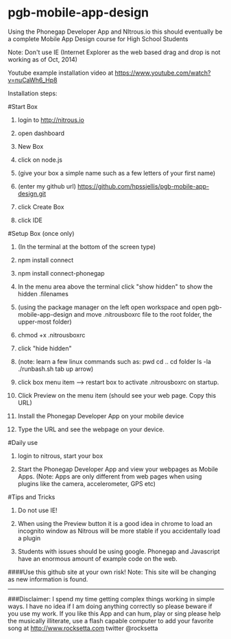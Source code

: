 pgb-mobile-app-design
=====================

Using the Phonegap Developer App and NItrous.io this should eventually be a complete Mobile App Design course for High School Students


Note: Don't use IE (Internet Explorer as the web based drag and drop is not working as of Oct, 2014)



Youtube example  installation video at https://www.youtube.com/watch?v=nuCaWh6_Hp8


Installation steps:

#Start Box

1. login to http://nitrous.io


1. open dashboard


1. New Box


1. click on node.js


1. (give your box a simple name such as a few letters of your first name)


1. (enter my github url)    https://github.com/hpssjellis/pgb-mobile-app-design.git


1. click Create Box


1. click IDE


#Setup Box (once only)

1. (In the terminal at the bottom of the screen type)


1.  npm install connect
  

1.  npm install connect-phonegap
  

1. In the menu area above the terminal click "show hidden" to show the hidden .filenames


1.  (using the package manager on the left open workspace and open pgb-mobile-app-design and move .nitrousboxrc file to the root folder, the upper-most folder)
 

1.  chmod +x .nitrousboxrc
 

1. click "hide hidden"


1.  (note: learn a few linux commands such as: pwd   cd ..     cd folder     ls -la     ./runbash.sh     tab    up arrow)


1. click box menu item --> restart box to activate .nitrousboxrc on startup. 
 

1. Click Preview on the menu item (should see your web page. Copy this URL)


1. Install the Phonegap Developer App on your mobile device


1. Type the URL and see the webpage on your device.


#Daily use


1.  login to nitrous, start your box


1.  Start the Phonegap Developer App and view your webpages as Mobile Apps. (Note: Apps are only different from web pages when using plugins like the camera, accelerometer, GPS etc)
  



#Tips and Tricks

1. Do not use IE!

1. When using the Preview button it is a good idea in chrome to load an incognito window as Nitrous will be more stable if you accidentally load a plugin
 

1. Students with issues should be using google. Phonegap and Javascript have an enormous amount of example code on the web.














####Use this github site at your own risk!
Note: This site will be changing as new information is found.



************************************************************************************************************

###Disclaimer: I spend my time getting complex things working in simple ways. I have no idea if I am doing anything correctly so please beware if you use my work. If you like this App and can hum, play or sing please help the musically illiterate, use a flash capable computer to add your favorite song at http://www.rocksetta.com                              twitter @rocksetta 













